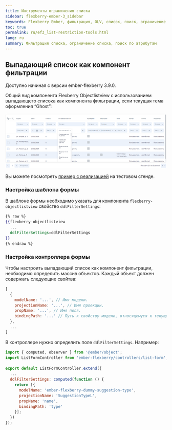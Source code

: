 ```yaml
---
title: Инструменты ограничения списка
sidebar: flexberry-ember-3_sidebar
keywords: Flexberry Ember, фильтрация, OLV, список, поиск, ограничение
toc: true
permalink: ru/ef3_list-restriction-tools.html
lang: ru
summary: Фильтрация списка, ограничение списка, поиск по атрибутам
---
```


## Выпадающий список как компонент фильтрации

Доступно начиная с версии ember-flexberry 3.9.0.

Общий вид компонента Flexberry Objectlistview с использованием выпадающего списока как компонента фильтрации, если текущая тема оформления “Ghost”:

![](/images/pages/products/flexberry-ember/3.x/components/dropdown-filter-for-directories.png)

Вы можете посмотреть [пример с реализацией](http://flexberry.github.io/ember-flexberry/dummy/dummy-test-2/?#/components-examples/flexberry-objectlistview/custom-filter) на тестовом стенде.

### Настройка шаблона формы

В шаблоне формы необходимо указать для компонента `flexberry-objectlistview` свойство `ddlFilterSettings`:

```hbs
{% raw %}
{{flexberry-objectlistview
  ...
  ddlFilterSettings=ddlFilterSettings
}}
{% endraw %}
```

### Настройка контроллера формы

Чтобы настроить выпадающий список как компонент фильтрации, необходимо определить массив объектов. Каждый объект должен содержать следующие свойтва:

```javascript
[
  {
    modelName: '...', // Имя модели.
    projectionName: '...', // Имя проекции.
    propName: '...', // Имя поля.
    bindingPath: '...' // Путь к свойству модели, относящемуся к текущей ячейке таблицы.
  },
  ...
]
```

В контроллере нужно определить поле `ddlFilterSettings`. Например:

```javascript
import { computed, observer } from '@ember/object';
import ListFormController from 'ember-flexberry/controllers/list-form';

export default ListFormController.extend({
  ...
  ddlFilterSettings: computed(function () {
    return [{
      modelName: 'ember-flexberry-dummy-suggestion-type',
      projectionName: 'SuggestionTypeL',
      propName: 'name',
      bindingPath: 'type'
    }];
  })
});
```
